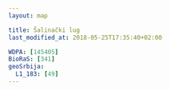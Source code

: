 ```yaml
---
layout: map

title: Šalinački lug
last_modified_at: 2018-05-25T17:35:40+02:00

WDPA: [145405]
BioRaS: [341]
geoSrbija:
  L1_183: [49]
---
```

